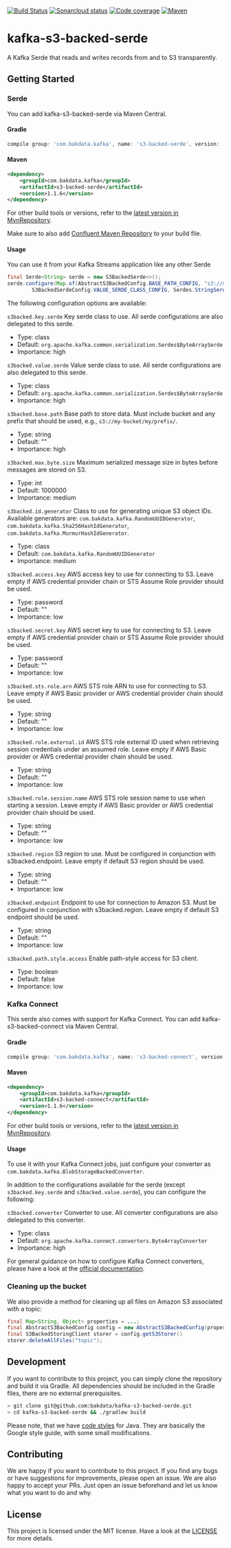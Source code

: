 [![Build Status](https://dev.azure.com/bakdata/public/_apis/build/status/bakdata.kafka-s3-backed-serde?branchName=master)](https://dev.azure.com/bakdata/public/_build/latest?definitionId=20&branchName=master)
[![Sonarcloud status](https://sonarcloud.io/api/project_badges/measure?project=com.bakdata.kafka%3As3-backed&metric=alert_status)](https://sonarcloud.io/dashboard?id=com.bakdata.kafka%3As3-backed)
[![Code coverage](https://sonarcloud.io/api/project_badges/measure?project=com.bakdata.kafka%3As3-backed&metric=coverage)](https://sonarcloud.io/dashboard?id=com.bakdata.kafka%3As3-backed)
[![Maven](https://img.shields.io/maven-central/v/com.bakdata.kafka/s3-backed-serde.svg)](https://search.maven.org/search?q=g:com.bakdata.kafka%20AND%20a:s3-backed-serde&core=gav)

# kafka-s3-backed-serde
A Kafka Serde that reads and writes records from and to S3 transparently.

## Getting Started

### Serde

You can add kafka-s3-backed-serde via Maven Central.

#### Gradle
```gradle
compile group: 'com.bakdata.kafka', name: 's3-backed-serde', version: '1.1.6'
```

#### Maven
```xml
<dependency>
    <groupId>com.bakdata.kafka</groupId>
    <artifactId>s3-backed-serde</artifactId>
    <version>1.1.6</version>
</dependency>
```

For other build tools or versions, refer to the [latest version in MvnRepository](https://mvnrepository.com/artifact/com.bakdata.kafka/s3-backed-serde/latest).

Make sure to also add [Confluent Maven Repository](http://packages.confluent.io/maven/) to your build file.

#### Usage

You can use it from your Kafka Streams application like any other Serde

```java
final Serde<String> serde = new S3BackedSerde<>();
serde.configure(Map.of(AbstractS3BackedConfig.BASE_PATH_CONFIG, "s3://my-bucket/",
        S3BackedSerdeConfig.VALUE_SERDE_CLASS_CONFIG, Serdes.StringSerde.class), false);
```

The following configuration options are available:

``s3backed.key.serde``
  Key serde class to use. All serde configurations are also delegated to this serde.

  * Type: class
  * Default: `org.apache.kafka.common.serialization.Serdes$ByteArraySerde`
  * Importance: high

``s3backed.value.serde``
  Value serde class to use. All serde configurations are also delegated to this serde.

  * Type: class
  * Default: `org.apache.kafka.common.serialization.Serdes$ByteArraySerde`
  * Importance: high

``s3backed.base.path``
  Base path to store data. Must include bucket and any prefix that should be used, e.g., `s3://my-bucket/my/prefix/`.

  * Type: string
  * Default: ""
  * Importance: high

``s3backed.max.byte.size``
  Maximum serialized message size in bytes before messages are stored on S3.

  * Type: int
  * Default: 1000000
  * Importance: medium
  
``s3backed.id.generator``
  Class to use for generating unique S3 object IDs. Available generators are: `com.bakdata.kafka.RandomUUIDGenerator`, `com.bakdata.kafka.Sha256HashIdGenerator`, `com.bakdata.kafka.MurmurHashIdGenerator`.

  * Type: class
  * Default: `com.bakdata.kafka.RandomUUIDGenerator`
  * Importance: medium

``s3backed.access.key``
  AWS access key to use for connecting to S3. Leave empty if AWS credential provider chain or STS Assume Role provider should be used.

  * Type: password
  * Default: ""
  * Importance: low

``s3backed.secret.key``
  AWS secret key to use for connecting to S3. Leave empty if AWS credential provider chain or STS Assume Role provider should be used.

  * Type: password
  * Default: ""
  * Importance: low

 ``s3backed.sts.role.arn``
   AWS STS role ARN to use for connecting to S3. Leave empty if AWS Basic provider or AWS credential provider chain should be used.

   * Type: string
   * Default: ""
   * Importance: low

  
 ``s3backed.role.external.id``
   AWS STS role external ID used when retrieving session credentials under an assumed role. Leave empty if AWS Basic provider or AWS credential provider chain should be used.

   * Type: string
   * Default: ""
   * Importance: low

 ``s3backed.role.session.name``
   AWS STS role session name to use when starting a session. Leave empty if AWS Basic provider or AWS credential provider chain should be used.

   * Type: string
   * Default: ""
   * Importance: low

``s3backed.region``
  S3 region to use. Must be configured in conjunction with s3backed.endpoint. Leave empty if default S3 region should be used.

  * Type: string
  * Default: ""
  * Importance: low

``s3backed.endpoint``
  Endpoint to use for connection to Amazon S3. Must be configured in conjunction with s3backed.region. Leave empty if default S3 endpoint should be used.

  * Type: string
  * Default: ""
  * Importance: low

``s3backed.path.style.access``
  Enable path-style access for S3 client.

  * Type: boolean
  * Default: false
  * Importance: low

### Kafka Connect

This serde also comes with support for Kafka Connect.
You can add kafka-s3-backed-connect via Maven Central.

#### Gradle
```gradle
compile group: 'com.bakdata.kafka', name: 's3-backed-connect', version: '1.1.6'
```

#### Maven
```xml
<dependency>
    <groupId>com.bakdata.kafka</groupId>
    <artifactId>s3-backed-connect</artifactId>
    <version>1.1.6</version>
</dependency>
```

For other build tools or versions, refer to the [latest version in MvnRepository](https://mvnrepository.com/artifact/com.bakdata.kafka/s3-backed-connect/latest).

#### Usage

To use it with your Kafka Connect jobs, just configure your converter as `com.bakdata.kafka.BlobStorageBackedConverter`.

In addition to the configurations available for the serde (except `s3backed.key.serde` and `s3backed.value.serde`),
you can configure the following:

``s3backed.converter``
  Converter to use. All converter configurations are also delegated to this converter.

  * Type: class
  * Default: `org.apache.kafka.connect.converters.ByteArrayConverter`
  * Importance: high

For general guidance on how to configure Kafka Connect converters, please have a look at the [official documentation](https://docs.confluent.io/home/connect/configuring.html).

### Cleaning up the bucket

We also provide a method for cleaning up all files on Amazon S3 associated with a topic:

```java
final Map<String, Object> properties = ...;
final AbstractS3BackedConfig config = new AbstractS3BackedConfig(properties);
final S3BackedStoringClient storer = config.getS3Storer()
storer.deleteAllFiles("topic");
```

## Development

If you want to contribute to this project, you can simply clone the repository and build it via Gradle.
All dependencies should be included in the Gradle files, there are no external prerequisites.

```bash
> git clone git@github.com:bakdata/kafka-s3-backed-serde.git
> cd kafka-s3-backed-serde && ./gradlew build
```

Please note, that we have [code styles](https://github.com/bakdata/bakdata-code-styles) for Java.
They are basically the Google style guide, with some small modifications.

## Contributing

We are happy if you want to contribute to this project.
If you find any bugs or have suggestions for improvements, please open an issue.
We are also happy to accept your PRs.
Just open an issue beforehand and let us know what you want to do and why.

## License
This project is licensed under the MIT license.
Have a look at the [LICENSE](https://github.com/bakdata/kafka-s3-backed-serde/blob/master/LICENSE) for more details.
